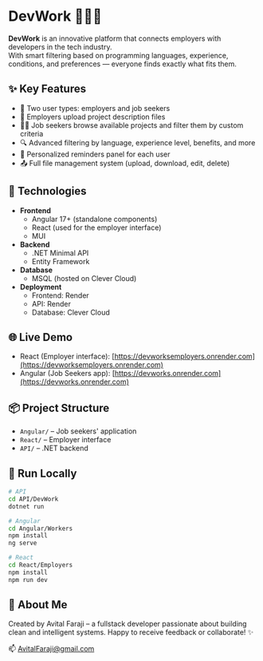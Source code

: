 # DevWork 💼👩‍💻

**DevWork** is an innovative platform that connects employers with developers in the tech industry.  
With smart filtering based on programming languages, experience, conditions, and preferences — everyone finds exactly what fits them.

## ✨ Key Features

- 👔 Two user types: employers and job seekers
- 📄 Employers upload project description files
- 🧑‍💻 Job seekers browse available projects and filter them by custom criteria
- 🔍 Advanced filtering by language, experience level, benefits, and more
- 🔔 Personalized reminders panel for each user
- 📤 Full file management system (upload, download, edit, delete)

## 🧱 Technologies

- **Frontend**  
  - Angular 17+ (standalone components)  
  - React (used for the employer interface)  
  - MUI  
- **Backend**  
  - .NET Minimal API  
  - Entity Framework  
- **Database**  
  - MSQL (hosted on Clever Cloud)  
- **Deployment**  
  - Frontend: Render  
  - API: Render  
  - Database: Clever Cloud
 
 ## 🌐 Live Demo

- React (Employer interface): [https://devworksemployers.onrender.com](https://devworksemployers.onrender.com)  
- Angular (Job Seekers app): [https://devworks.onrender.com](https://devworks.onrender.com)



## 📦 Project Structure

- `Angular/` – Job seekers' application  
- `React/` – Employer interface  
- `API/` – .NET backend  

## 🚀 Run Locally

```bash
# API
cd API/DevWork
dotnet run

# Angular
cd Angular/Workers
npm install
ng serve

# React
cd React/Employers
npm install
npm run dev
```

## 🙋 About Me
Created by Avital Faraji – a fullstack developer passionate about building clean and intelligent systems.
Happy to receive feedback or collaborate! ✨

📫 AvitalFaraji@gmail.com
